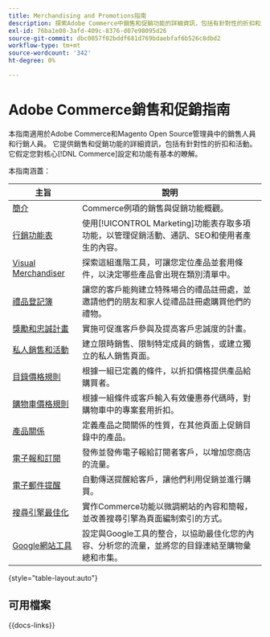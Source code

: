 ```yaml
---
title: Merchandising and Promotions指南
description: 探索Adobe Commerce中銷售和促銷功能的詳細資訊，包括有針對性的折扣和活動。
exl-id: 76ba1e08-3afd-409c-8376-d07e98095d26
source-git-commit: dbc0057f02bddf681d769bdaebfaf6b526c8dbd2
workflow-type: tm+mt
source-wordcount: '342'
ht-degree: 0%

---
```


# Adobe Commerce銷售和促銷指南

本指南適用於Adobe Commerce和Magento Open Source管理員中的銷售人員和行銷人員。 它提供銷售和促銷功能的詳細資訊，包括有針對性的折扣和活動。 它假定您對核心[!DNL Commerce]設定和功能有基本的瞭解。

本指南涵蓋：

| 主旨 | 說明 |
| ------- | ----------- |
| [簡介](introduction.md) | Commerce例項的銷售與促銷功能概觀。 |
| [行銷功能表](marketing-menu.md) | 使用[!UICONTROL Marketing]功能表存取多項功能，以管理促銷活動、通訊、SEO和使用者產生的內容。 |
| [Visual Merchandiser](visual-merchandiser.md) | 探索這組進階工具，可讓您定位產品並套用條件，以決定哪些產品會出現在類別清單中。 |
| [禮品登記簿](gift-registries.md) | 讓您的客戶能夠建立特殊場合的禮品註冊處，並邀請他們的朋友和家人從禮品註冊處購買他們的禮物。 |
| [獎勵和忠誠計畫](rewards-loyalty.md) | 實施可促進客戶參與及提高客戶忠誠度的計畫。 |
| [私人銷售和活動](events-private-sales.md) | 建立限時銷售、限制特定成員的銷售，或建立獨立的私人銷售頁面。 |
| [目錄價格規則](price-rules-catalog.md) | 根據一組已定義的條件，以折扣價格提供產品給購買者。 |
| [購物車價格規則](price-rules-cart.md) | 根據一組條件或客戶輸入有效優惠券代碼時，對購物車中的專案套用折扣。 |
| [產品關係](product-relationships.md) | 定義產品之間關係的性質，在其他頁面上促銷目錄中的產品。 |
| [電子報和訂閱](newsletters.md) | 發佈並發佈電子報給訂閱者客戶，以增加您商店的流量。 |
| [電子郵件提醒](email-reminder-rules.md) | 自動傳送提醒給客戶，讓他們利用促銷並進行購買。 |
| [搜尋引擎最佳化](seo-overview.md) | 實作Commerce功能以微調網站的內容和簡報，並改善搜尋引擎為頁面編制索引的方式。 |
| [Google網站工具](google-tools.md) | 設定與Google工具的整合，以協助最佳化您的內容、分析您的流量，並將您的目錄連結至購物彙總和市集。 |

{style="table-layout:auto"}

## 可用檔案

{{docs-links}}
